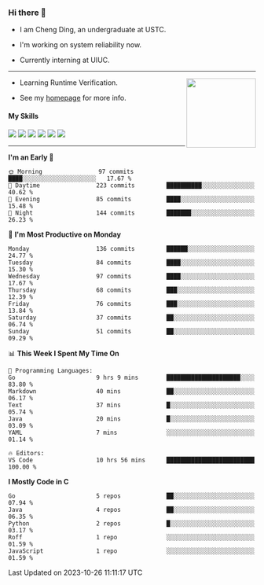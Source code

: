 ### Hi there 👋

* I am Cheng Ding, an undergraduate at USTC.
  
* I'm working on system reliability now.

* Currently interning at UIUC.

---

<img align="right" height="141" src="https://stats-of-repos-onds.vercel.app/api?username=IrisesD&theme=tokyonight&show_icons=true&count_private=true">

-  Learning Runtime Verification.

-  See my [homepage](https://irisesd.github.io) for more info.

#### My Skills

![](https://img.shields.io/badge/C++-65318e?logo=cplusplus&logoColor=fff)
![](https://img.shields.io/badge/Python-3e74a2?logo=python&logoColor=fff)
![](https://img.shields.io/badge/C-5654a2?logo=c&logoColor=fff)
![](https://img.shields.io/badge/Go-00aaff?logo=go&logoColor=fff)
![](https://img.shields.io/badge/Docker-0088ff?logo=docker&logoColor=fff)
![](https://img.shields.io/badge/Apache-D22128?logo=apache&logoColor=fff)

---
<!--START_SECTION:waka-->
**I'm an Early 🐤** 

```text
🌞 Morning                97 commits          ████░░░░░░░░░░░░░░░░░░░░░   17.67 % 
🌆 Daytime                223 commits         ██████████░░░░░░░░░░░░░░░   40.62 % 
🌃 Evening                85 commits          ████░░░░░░░░░░░░░░░░░░░░░   15.48 % 
🌙 Night                  144 commits         ███████░░░░░░░░░░░░░░░░░░   26.23 % 
```
📅 **I'm Most Productive on Monday** 

```text
Monday                   136 commits         ██████░░░░░░░░░░░░░░░░░░░   24.77 % 
Tuesday                  84 commits          ████░░░░░░░░░░░░░░░░░░░░░   15.30 % 
Wednesday                97 commits          ████░░░░░░░░░░░░░░░░░░░░░   17.67 % 
Thursday                 68 commits          ███░░░░░░░░░░░░░░░░░░░░░░   12.39 % 
Friday                   76 commits          ███░░░░░░░░░░░░░░░░░░░░░░   13.84 % 
Saturday                 37 commits          ██░░░░░░░░░░░░░░░░░░░░░░░   06.74 % 
Sunday                   51 commits          ██░░░░░░░░░░░░░░░░░░░░░░░   09.29 % 
```


📊 **This Week I Spent My Time On** 

```text
💬 Programming Languages: 
Go                       9 hrs 9 mins        █████████████████████░░░░   83.80 % 
Markdown                 40 mins             ██░░░░░░░░░░░░░░░░░░░░░░░   06.17 % 
Text                     37 mins             █░░░░░░░░░░░░░░░░░░░░░░░░   05.74 % 
Java                     20 mins             █░░░░░░░░░░░░░░░░░░░░░░░░   03.09 % 
YAML                     7 mins              ░░░░░░░░░░░░░░░░░░░░░░░░░   01.14 % 

🔥 Editors: 
VS Code                  10 hrs 56 mins      █████████████████████████   100.00 % 
```

**I Mostly Code in C** 

```text
Go                       5 repos             ██░░░░░░░░░░░░░░░░░░░░░░░   07.94 % 
Java                     4 repos             ██░░░░░░░░░░░░░░░░░░░░░░░   06.35 % 
Python                   2 repos             █░░░░░░░░░░░░░░░░░░░░░░░░   03.17 % 
Roff                     1 repo              ░░░░░░░░░░░░░░░░░░░░░░░░░   01.59 % 
JavaScript               1 repo              ░░░░░░░░░░░░░░░░░░░░░░░░░   01.59 % 
```




 Last Updated on 2023-10-26 11:11:17 UTC
<!--END_SECTION:waka-->
